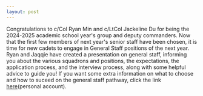 ```yaml
---
layout: post
---
```

Congratulations to c/Col Ryan Min and c/LtCol Jackeline Du for being the 2024-2025 academic school year's group and deputy commanders. Now that the first few members of next year's senior staff have been chosen, it is time for new cadets to engage in General Staff positions of the next year. Ryan and Jaqqie have created a presentation on general staff, informing you about the various squadrons and positions, the expectations, the application process, and the interview process, along with some helpful advice to guide you! If you want some extra information on what to choose and how to suceed on the general staff pathway, click the link [here](https://docs.google.com/presentation/d/1Hfostmx17GlFKDm5muf5cOMNTFkD99ovtDDcWt-oIU0/edit#slide=id.g2cbdb280b1d_0_6033)(personal account).

